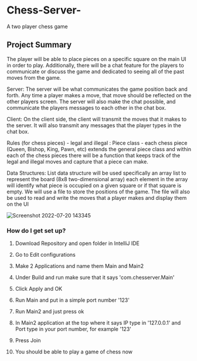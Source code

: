 # Chess-Server-
A two player chess game

## Project Summary

The player will be able to place pieces on a specific square on the main UI in order to play. 
Additionally, there will be a chat feature for the players to communicate or discuss the game and dedicated to seeing all of the past moves from the game. 

Server:
	The server will be what communicates the game position back and forth. Any time a player makes a move, that move should be reflected on the other players screen. The server will also make the chat possible, and communicate the players messages to each other in the chat box. 

Client:
	On the client side, the client will transmit the moves that it makes to the server. It will also transmit any messages that the player types in the chat box.


Rules (for chess pieces) - legal and illegal : 
      Piece class - each chess piece (Queen, Bishop, King, Pawn, etc) extends the general piece class and within each of the chess pieces there will be a function that keeps track of the legal and illegal moves and capture that a piece can make. 

Data Structures:
	List data structure will be used specifically an array list to represent the board (8x8 two-dimensional array) each element in the array will identify what piece is occupied on a given square or if that square is empty. 
We will use a file to store the positions of the game. The file will also be used to read and write the moves that a player makes and display them on the UI 

![Screenshot 2022-07-20 143345](https://user-images.githubusercontent.com/49692061/180057176-87f28f09-03b1-4cf5-8a66-d2a1317c4473.png)


### How do I get set up? ###

1. Download Repository and open folder in IntelliJ IDE 

2. Go to Edit configurations 

3. Make 2 Applications and name them Main and Main2

4. Under Build and run make sure that it says 'com.chesserver.Main' 

5. Click Apply and OK 

6. Run Main and put in a simple port number '123'

7. Run Main2 and just press ok 

8. In Main2 application at the top where it says IP type in '127.0.0.1' and Port type in your port number, for example '123'

9. Press Join 

10. You should be able to play a game of chess now 
